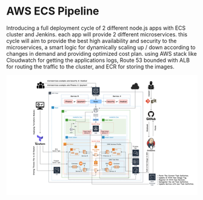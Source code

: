 # AWS ECS Pipeline
Introducing a full deployment cycle of 2 different node.js apps with ECS cluster and Jenkins. each app will provide 2 different microservices. this cycle will aim to provide the best high availability and security to the microservices, a smart logic for dynamically scaling up / down according to changes in demand and providing optimized cost plan. using AWS stack like Cloudwatch for getting the applications logs, Route 53 bounded with ALB for routing the traffic to the cluster, and ECR for storing the images.

![Project](./screenshots/project.png)

